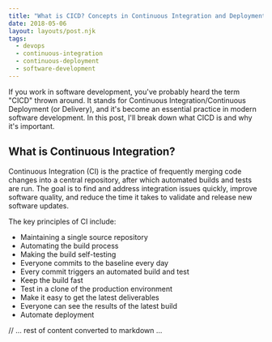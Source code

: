 ```yaml
---
title: "What is CICD? Concepts in Continuous Integration and Deployment"
date: 2018-05-06
layout: layouts/post.njk
tags:
  - devops
  - continuous-integration
  - continuous-deployment
  - software-development
---
```


If you work in software development, you've probably heard the term "CICD" thrown around. It stands for Continuous Integration/Continuous Deployment (or Delivery), and it's become an essential practice in modern software development. In this post, I'll break down what CICD is and why it's important.

## What is Continuous Integration?

Continuous Integration (CI) is the practice of frequently merging code changes into a central repository, after which automated builds and tests are run. The goal is to find and address integration issues quickly, improve software quality, and reduce the time it takes to validate and release new software updates.

The key principles of CI include:
- Maintaining a single source repository
- Automating the build process
- Making the build self-testing
- Everyone commits to the baseline every day
- Every commit triggers an automated build and test
- Keep the build fast
- Test in a clone of the production environment
- Make it easy to get the latest deliverables
- Everyone can see the results of the latest build
- Automate deployment

// ... rest of content converted to markdown ...